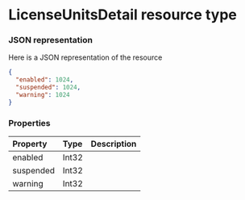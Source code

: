 # LicenseUnitsDetail resource type



### JSON representation

Here is a JSON representation of the resource

```json
{
  "enabled": 1024,
  "suspended": 1024,
  "warning": 1024
}

```
### Properties
| Property	   | Type	|Description|
|:---------------|:--------|:----------|
|enabled|Int32||
|suspended|Int32||
|warning|Int32||

<!-- uuid: 4fbb5120-d52d-419f-8e0b-b15f6b4a7176
2015-10-09 15:58:17 UTC -->